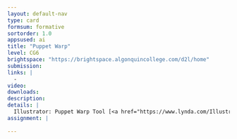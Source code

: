 ```yaml
---
layout: default-nav
type: card
formsum: formative
sortorder: 1.0
appsused: ai
title: "Puppet Warp"
level: CG6
brightspace: "https://brightspace.algonquincollege.com/d2l/home"
submission:
links: |
  - 
video: 
downloads: 
description: 
details: |
  Illustrator: Puppet Warp Tool [<a href="https://www.lynda.com/Illustrator-tutorials/Using-stylistic-sets/630604/670055-4.html" title="Lynda.com: T-Shirt Printing" target="_blank">Lynda</a>]
assignment: |
  
---
```


